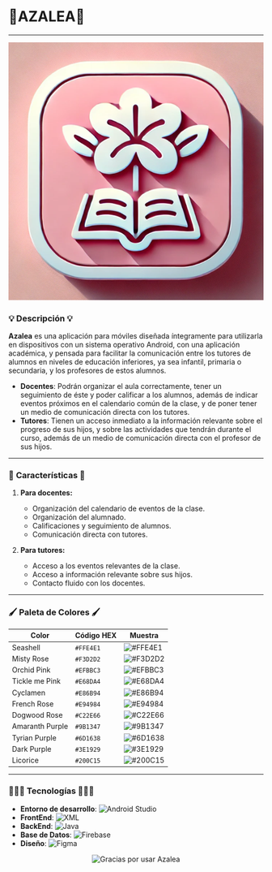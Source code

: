 # 🌸**AZALEA**🌸
---
<p align="center", width="50", height="50">
  <img src="https://github.com/Manuvi03/PAD-2024-25.Azalea/blob/develop/app/src/main/res/drawable/logo.png" alt="Logo de Azalea"/>
</p>


### 💡 **Descripción** 💡
**Azalea** es una aplicación para móviles diseñada íntegramente para utilizarla en dispositivos con un sistema operativo Android, con una aplicación académica, y pensada para facilitar la comunicación entre los tutores de alumnos en niveles de educación inferiores, ya sea infantil, primaria o secundaria, y los profesores de estos alumnos.
- **Docentes**: Podrán organizar el aula correctamente, tener un seguimiento de éste y poder calificar a los alumnos, además de indicar eventos próximos en el calendario común de la clase, y de poner tener un medio de comunicación directa con los tutores.
- **Tutores**: Tienen un acceso inmediato a la información relevante sobre el progreso de sus hijos, y sobre las actividades que tendrán durante el curso, además de un medio de comunicación directa con el profesor de sus hijos.

---

### 📖 **Características** 📖
1. **Para docentes:**
   - Organización del calendario de eventos de la clase.
   - Organización del alumnado.
   - Calificaciones y seguimiento de alumnos.
   - Comunicación directa con tutores.

2. **Para tutores:**
   - Acceso a los eventos relevantes de la clase.
   - Acceso a información relevante sobre sus hijos.
   - Contacto fluido con los docentes.

---

### 🖌️ **Paleta de Colores** 🖌️

| Color                | Código HEX  | Muestra   |
|----------------------|-------------|-----------|
| Seashell             | `#FFE4E1`  | ![#FFE4E1](https://via.placeholder.com/15/FFE4E1/000000?text=+) |
| Misty Rose           | `#F3D2D2`  | ![#F3D2D2](https://via.placeholder.com/15/F3D2D2/000000?text=+) |
| Orchid Pink          | `#EFBBC3`  | ![#EFBBC3](https://via.placeholder.com/15/EFBBC3/000000?text=+) |
| Tickle me Pink       | `#E68DA4`  | ![#E68DA4](https://via.placeholder.com/15/E68DA4/000000?text=+) |
| Cyclamen             | `#E86B94`  | ![#E86B94](https://via.placeholder.com/15/E86B94/000000?text=+) |
| French Rose          | `#E94984`  | ![#E94984](https://via.placeholder.com/15/E94984/000000?text=+) |
| Dogwood Rose         | `#C22E66`  | ![#C22E66](https://via.placeholder.com/15/C22E66/000000?text=+) |
| Amaranth Purple      | `#9B1347`  | ![#9B1347](https://via.placeholder.com/15/9B1347/000000?text=+) |
| Tyrian Purple        | `#6D1638`  | ![#6D1638](https://via.placeholder.com/15/6D1638/000000?text=+) |
| Dark Purple          | `#3E1929`  | ![#3E1929](https://via.placeholder.com/15/3E1929/000000?text=+) |
| Licorice             | `#200C15`  | ![#200C15](https://via.placeholder.com/15/200C15/000000?text=+) |

---

### 👩🏻‍💻 **Tecnologías** 👩🏻‍💻
- **Entorno de desarrollo**: ![Android Studio](https://img.shields.io/badge/Android%20Studio-3DDC84?style=flat&logo=AndroidStudio&logoColor=white)
- **FrontEnd**: ![XML](https://img.shields.io/badge/XML-767C52?logo=xml&logoColor=fff)
- **BackEnd**: ![Java](https://img.shields.io/badge/Java-ED8B00?style=for-the-badge&logo=openjdk&logoColor=white)
- **Base de Datos**: ![Firebase](https://img.shields.io/badge/firebase-a08021?style=for-the-badge&logo=firebase&logoColor=ffcd34)
- **Diseño**: ![Figma](https://img.shields.io/badge/figma-%23F24E1E.svg?style=for-the-badge&logo=figma&logoColor=white)

<p align="center"> <img src="https://via.placeholder.com/300x50/FFE4E1/200C15?text=Gracias+por+usar+Azalea!" alt="Gracias por usar Azalea" /> </p>
